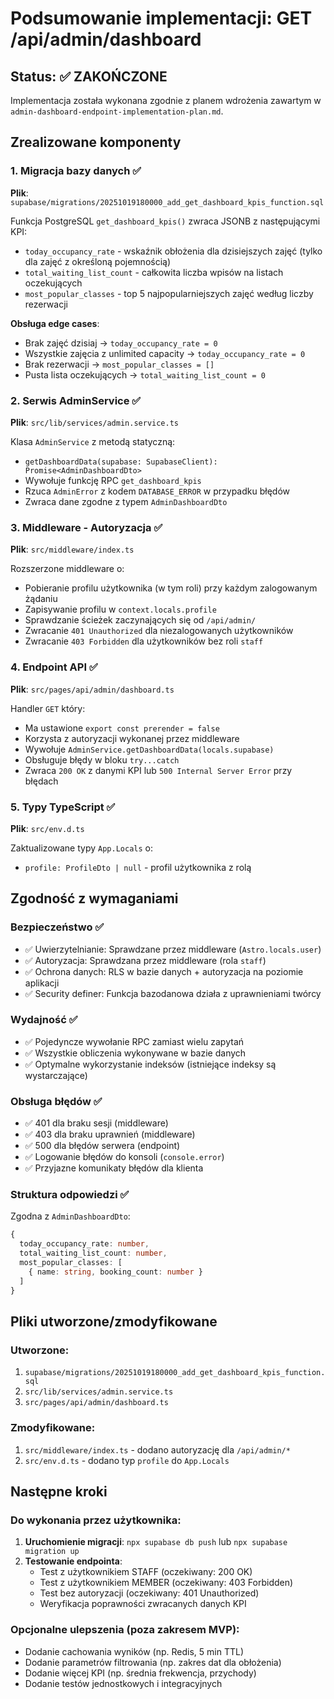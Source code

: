 # Podsumowanie implementacji: GET /api/admin/dashboard

## Status: ✅ ZAKOŃCZONE

Implementacja została wykonana zgodnie z planem wdrożenia zawartym w `admin-dashboard-endpoint-implementation-plan.md`.

## Zrealizowane komponenty

### 1. Migracja bazy danych ✅

**Plik**: `supabase/migrations/20251019180000_add_get_dashboard_kpis_function.sql`

Funkcja PostgreSQL `get_dashboard_kpis()` zwraca JSONB z następującymi KPI:

- `today_occupancy_rate` - wskaźnik obłożenia dla dzisiejszych zajęć (tylko dla zajęć z określoną pojemnością)
- `total_waiting_list_count` - całkowita liczba wpisów na listach oczekujących
- `most_popular_classes` - top 5 najpopularniejszych zajęć według liczby rezerwacji

**Obsługa edge cases**:

- Brak zajęć dzisiaj → `today_occupancy_rate = 0`
- Wszystkie zajęcia z unlimited capacity → `today_occupancy_rate = 0`
- Brak rezerwacji → `most_popular_classes = []`
- Pusta lista oczekujących → `total_waiting_list_count = 0`

### 2. Serwis AdminService ✅

**Plik**: `src/lib/services/admin.service.ts`

Klasa `AdminService` z metodą statyczną:

- `getDashboardData(supabase: SupabaseClient): Promise<AdminDashboardDto>`
- Wywołuje funkcję RPC `get_dashboard_kpis`
- Rzuca `AdminError` z kodem `DATABASE_ERROR` w przypadku błędów
- Zwraca dane zgodne z typem `AdminDashboardDto`

### 3. Middleware - Autoryzacja ✅

**Plik**: `src/middleware/index.ts`

Rozszerzone middleware o:

- Pobieranie profilu użytkownika (w tym roli) przy każdym zalogowanym żądaniu
- Zapisywanie profilu w `context.locals.profile`
- Sprawdzanie ścieżek zaczynających się od `/api/admin/`
- Zwracanie `401 Unauthorized` dla niezalogowanych użytkowników
- Zwracanie `403 Forbidden` dla użytkowników bez roli `staff`

### 4. Endpoint API ✅

**Plik**: `src/pages/api/admin/dashboard.ts`

Handler `GET` który:

- Ma ustawione `export const prerender = false`
- Korzysta z autoryzacji wykonanej przez middleware
- Wywołuje `AdminService.getDashboardData(locals.supabase)`
- Obsługuje błędy w bloku `try...catch`
- Zwraca `200 OK` z danymi KPI lub `500 Internal Server Error` przy błędach

### 5. Typy TypeScript ✅

**Plik**: `src/env.d.ts`

Zaktualizowane typy `App.Locals` o:

- `profile: ProfileDto | null` - profil użytkownika z rolą

## Zgodność z wymaganiami

### Bezpieczeństwo ✅

- ✅ Uwierzytelnianie: Sprawdzane przez middleware (`Astro.locals.user`)
- ✅ Autoryzacja: Sprawdzana przez middleware (rola `staff`)
- ✅ Ochrona danych: RLS w bazie danych + autoryzacja na poziomie aplikacji
- ✅ Security definer: Funkcja bazodanowa działa z uprawnieniami twórcy

### Wydajność ✅

- ✅ Pojedyncze wywołanie RPC zamiast wielu zapytań
- ✅ Wszystkie obliczenia wykonywane w bazie danych
- ✅ Optymalne wykorzystanie indeksów (istniejące indeksy są wystarczające)

### Obsługa błędów ✅

- ✅ 401 dla braku sesji (middleware)
- ✅ 403 dla braku uprawnień (middleware)
- ✅ 500 dla błędów serwera (endpoint)
- ✅ Logowanie błędów do konsoli (`console.error`)
- ✅ Przyjazne komunikaty błędów dla klienta

### Struktura odpowiedzi ✅

Zgodna z `AdminDashboardDto`:

```typescript
{
  today_occupancy_rate: number,
  total_waiting_list_count: number,
  most_popular_classes: [
    { name: string, booking_count: number }
  ]
}
```

## Pliki utworzone/zmodyfikowane

### Utworzone:

1. `supabase/migrations/20251019180000_add_get_dashboard_kpis_function.sql`
2. `src/lib/services/admin.service.ts`
3. `src/pages/api/admin/dashboard.ts`

### Zmodyfikowane:

1. `src/middleware/index.ts` - dodano autoryzację dla `/api/admin/*`
2. `src/env.d.ts` - dodano typ `profile` do `App.Locals`

## Następne kroki

### Do wykonania przez użytkownika:

1. **Uruchomienie migracji**: `npx supabase db push` lub `npx supabase migration up`
2. **Testowanie endpointa**:
   - Test z użytkownikiem STAFF (oczekiwany: 200 OK)
   - Test z użytkownikiem MEMBER (oczekiwany: 403 Forbidden)
   - Test bez autoryzacji (oczekiwany: 401 Unauthorized)
   - Weryfikacja poprawności zwracanych danych KPI

### Opcjonalne ulepszenia (poza zakresem MVP):

- Dodanie cachowania wyników (np. Redis, 5 min TTL)
- Dodanie parametrów filtrowania (np. zakres dat dla obłożenia)
- Dodanie więcej KPI (np. średnia frekwencja, przychody)
- Dodanie testów jednostkowych i integracyjnych
